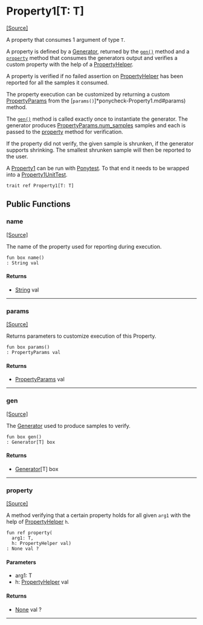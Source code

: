 # Property1\[T: T\]
<span class="source-link">[[Source]](src/ponycheck/property.md#L45)</span>

A property that consumes 1 argument of type `T`.

A property is defined by a [Generator](ponycheck-Generator.md), returned by the [`gen()`](ponycheck-Property1.md#gen) method
and a [`property`](ponycheck-Property1#property) method that consumes the generators output and
verifies a custom property with the help of a [PropertyHelper](ponycheck-PropertyHelper.md).

A property is verified if no failed assertion on [PropertyHelper](ponycheck-PropertyHelper.md) has been
reported for all the samples it consumed.

The property execution can be customized by returning a custom
[PropertyParams](ponycheck-PropertyParams.md) from the [`params()`]*ponycheck-Property1.md#params) method.

The [`gen()`](ponycheck-Property1.md#gen) method is called exactly once to instantiate the generator.
The generator produces [PropertyParams.num_samples](ponycheck-PropertyParams.md#num_samples) samples and each is
passed to the [property](ponycheck-Property1.md#property) method for verification.

If the property did not verify, the given sample is shrunken, if the
generator supports shrinking.
The smallest shrunken sample will then be reported to the user.

A [Property1](ponycheck-Property1.md) can be run with [Ponytest](ponytest--index.md).
To that end it needs to be wrapped into a [Property1UnitTest](ponycheck-Property1UnitTest.md).


```pony
trait ref Property1[T: T]
```

## Public Functions

### name
<span class="source-link">[[Source]](src/ponycheck/property.md#L70)</span>


The name of the property used for reporting during execution.


```pony
fun box name()
: String val
```

#### Returns

* [String](builtin-String.md) val

---

### params
<span class="source-link">[[Source]](src/ponycheck/property.md#L75)</span>


Returns parameters to customize execution of this Property.


```pony
fun box params()
: PropertyParams val
```

#### Returns

* [PropertyParams](ponycheck-PropertyParams.md) val

---

### gen
<span class="source-link">[[Source]](src/ponycheck/property.md#L81)</span>


The [Generator](ponycheck-Generator.md) used to produce samples to verify.


```pony
fun box gen()
: Generator[T] box
```

#### Returns

* [Generator](ponycheck-Generator.md)\[T\] box

---

### property
<span class="source-link">[[Source]](src/ponycheck/property.md#L86)</span>


A method verifying that a certain property holds for all given `arg1`
with the help of [PropertyHelper](ponycheck-PropertyHelper.md) `h`.


```pony
fun ref property(
  arg1: T,
  h: PropertyHelper val)
: None val ?
```
#### Parameters

*   arg1: T
*   h: [PropertyHelper](ponycheck-PropertyHelper.md) val

#### Returns

* [None](builtin-None.md) val ?

---


